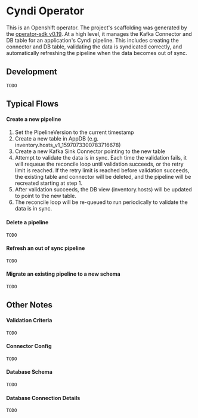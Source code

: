 Cyndi Operator
===========================================

This is an Openshift operator. The project's scaffolding was generated by the 
[operator-sdk v0.19](https://v0-19-x.sdk.operatorframework.io/docs/golang/quickstart/). At a high level,
it manages the Kafka Connector and DB table for an application's Cyndi pipeline. This includes creating the connector
and DB table, validating the data is syndicated correctly, and automatically refreshing the pipeline when the data
becomes out of sync.

## Development 
`TODO`

## Typical Flows

#### Create a new pipeline

1. Set the PipelineVersion to the current timestamp
1. Create a new table in AppDB (e.g. inventory.hosts_v1_1597073300783716678)
1. Create a new Kafka Sink Connector pointing to the new table
1. Attempt to validate the data is in sync. Each time the validation fails, it will requeue the reconcile loop until
validation succeeds, or the retry limit is reached. If the retry limit is reached before validation succeeds, the 
existing table and connector will be deleted, and the pipeline will be recreated starting at step 1.
1. After validation succeeds, the DB view (inventory.hosts) will be updated to point to the new table.
1. The reconcile loop will be re-queued to run periodically to validate the data is in sync.

#### Delete a pipeline
`TODO`

#### Refresh an out of sync pipeline
`TODO`

#### Migrate an existing pipeline to a new schema
`TODO`

## Other Notes

#### Validation Criteria
`TODO`

#### Connector Config
`TODO`

#### Database Schema
`TODO`

#### Database Connection Details
`TODO`
